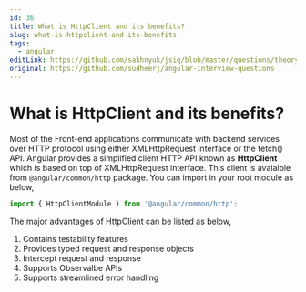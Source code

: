 ```yaml
---
id: 36
title: What is HttpClient and its benefits?
slug: what-is-httpclient-and-its-benefits
tags:
  - angular
editLink: https://github.com/sakhnyuk/jsiq/blob/master/questions/theory/angular/36.md
original: https://github.com/sudheerj/angular-interview-questions
---
```


# What is HttpClient and its benefits?

Most of the Front-end applications communicate with backend services over HTTP protocol using either XMLHttpRequest interface or the fetch() API. Angular provides a simplified client HTTP API known as **HttpClient** which is based on top of XMLHttpRequest interface. This client is avaialble from `@angular/common/http` package. You can import in your root module as below,

```javascript
import { HttpClientModule } from '@angular/common/http';
```

The major advantages of HttpClient can be listed as below,

1. Contains testability features
2. Provides typed request and response objects
3. Intercept request and response
4. Supports Observalbe APIs
5. Supports streamlined error handling